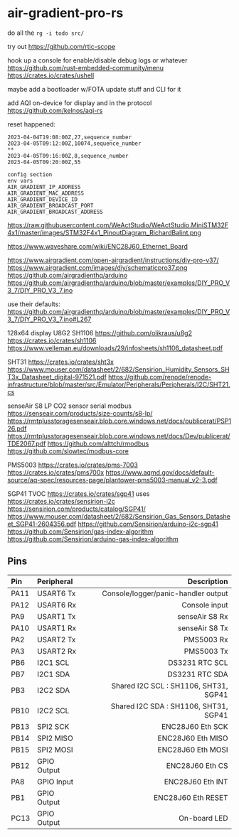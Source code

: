 # air-gradient-pro-rs

do all the `rg -i todo src/`

try out https://github.com/rtic-scope

hook up a console for enable/disable debug logs or whatever
https://github.com/rust-embedded-community/menu
https://crates.io/crates/ushell

maybe add a bootloader w/FOTA update stuff and CLI for it

add AQI on-device for display and in the protocol
https://github.com/kelnos/aqi-rs

reset happened:
```
2023-04-04T19:08:00Z,27,sequence_number
2023-04-05T09:12:00Z,10074,sequence_number
**
2023-04-05T09:16:00Z,8,sequence_number
2023-04-05T09:20:00Z,55
```

```
config section
env vars
AIR_GRADIENT_IP_ADDRESS
AIR_GRADIENT_MAC_ADDRESS
AIR_GRADIENT_DEVICE_ID
AIR_GRADIENT_BROADCAST_PORT
AIR_GRADIENT_BROADCAST_ADDRESS
```

https://raw.githubusercontent.com/WeActStudio/WeActStudio.MiniSTM32F4x1/master/images/STM32F4x1_PinoutDiagram_RichardBalint.png

https://www.waveshare.com/wiki/ENC28J60_Ethernet_Board

https://www.airgradient.com/open-airgradient/instructions/diy-pro-v37/
https://www.airgradient.com/images/diy/schematicpro37.png
https://github.com/airgradienthq/arduino
https://github.com/airgradienthq/arduino/blob/master/examples/DIY_PRO_V3_7/DIY_PRO_V3_7.ino

use their defaults:
https://github.com/airgradienthq/arduino/blob/master/examples/DIY_PRO_V3_7/DIY_PRO_V3_7.ino#L267

128x64 display U8G2 SH1106
https://github.com/olikraus/u8g2
https://crates.io/crates/sh1106
https://www.velleman.eu/downloads/29/infosheets/sh1106_datasheet.pdf

SHT31
https://crates.io/crates/sht3x
https://www.mouser.com/datasheet/2/682/Sensirion_Humidity_Sensors_SHT3x_Datasheet_digital-971521.pdf
https://github.com/renode/renode-infrastructure/blob/master/src/Emulator/Peripherals/Peripherals/I2C/SHT21.cs

senseAir S8 LP
CO2 sensor
serial modbus
https://senseair.com/products/size-counts/s8-lp/
https://rmtplusstoragesenseair.blob.core.windows.net/docs/publicerat/PSP126.pdf
https://rmtplusstoragesenseair.blob.core.windows.net/docs/Dev/publicerat/TDE2067.pdf
https://github.com/alttch/rmodbus
https://github.com/slowtec/modbus-core

PMS5003
https://crates.io/crates/pms-7003
https://crates.io/crates/pms700x
https://www.aqmd.gov/docs/default-source/aq-spec/resources-page/plantower-pms5003-manual_v2-3.pdf

SGP41 TVOC
https://crates.io/crates/sgp41
uses https://crates.io/crates/sensirion-i2c
https://sensirion.com/products/catalog/SGP41/
https://www.mouser.com/datasheet/2/682/Sensirion_Gas_Sensors_Datasheet_SGP41-2604356.pdf
https://github.com/Sensirion/arduino-i2c-sgp41
https://github.com/Sensirion/gas-index-algorithm
https://github.com/Sensirion/arduino-gas-index-algorithm

## Pins

| Pin   | Peripheral    | Description |
| :---  |    :---       |        ---: |
| PA11  | USART6 Tx     | Console/logger/panic-handler output |
| PA12  | USART6 Rx     | Console input |
| PA9   | USART1 Tx     | senseAir S8 Rx |
| PA10  | USART1 Rx     | senseAir S8 Tx |
| PA2   | USART2 Tx     | PMS5003 Rx |
| PA3   | USART2 Rx     | PMS5003 Tx |
| PB6   | I2C1 SCL      | DS3231 RTC SCL |
| PB7   | I2C1 SDA      | DS3231 RTC SDA |
| PB3   | I2C2 SDA      | Shared I2C SCL : SH1106, SHT31, SGP41 |
| PB10  | I2C2 SCL      | Shared I2C SDA : SH1106, SHT31, SGP41 |
| PB13  | SPI2 SCK      | ENC28J60 Eth SCK |
| PB14  | SPI2 MISO     | ENC28J60 Eth MISO |
| PB15  | SPI2 MOSI     | ENC28J60 Eth MOSI |
| PB12  | GPIO Output   | ENC28J60 Eth CS |
| PA8   | GPIO Input    | ENC28J60 Eth INT |
| PB1   | GPIO Output   | ENC28J60 Eth RESET |
| PC13  | GPIO Output   | On-board LED |
